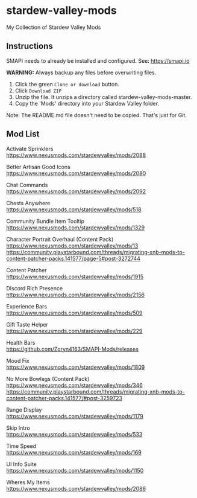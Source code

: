 # stardew-valley-mods
My Collection of Stardew Valley Mods

## Instructions

SMAPI needs to already be installed and configured. See: https://smapi.io

**WARNING:** Always backup any files before overwriting files.

1. Click the green `Clone or download` button.
2. Click `Download ZIP`
3. Unzip the file. It unzips a directory called stardew-valley-mods-master.
4. Copy the 'Mods' directory into your Stardew Valley folder.

Note: The README.md file doesn't need to be copied. That's just for Git.

## Mod List

Activate Sprinklers\
https://www.nexusmods.com/stardewvalley/mods/2088

Better Artisan Good Icons\
https://www.nexusmods.com/stardewvalley/mods/2080

Chat Commands\
https://www.nexusmods.com/stardewvalley/mods/2092

Chests Anywhere\
https://www.nexusmods.com/stardewvalley/mods/518

Community Bundle Item Tooltip\
https://www.nexusmods.com/stardewvalley/mods/1329

Character Portrait Overhaul (Content Pack)\
https://www.nexusmods.com/stardewvalley/mods/13 \
https://community.playstarbound.com/threads/migrating-xnb-mods-to-content-patcher-packs.141577/page-5#post-3272744

Content Patcher\
https://www.nexusmods.com/stardewvalley/mods/1915

Discord Rich Presence\
https://www.nexusmods.com/stardewvalley/mods/2156

Experience Bars\
https://www.nexusmods.com/stardewvalley/mods/509

Gift Taste Helper\
https://www.nexusmods.com/stardewvalley/mods/229

Health Bars\
https://github.com/Zoryn4163/SMAPI-Mods/releases

Mood Fix\
https://www.nexusmods.com/stardewvalley/mods/1809

No More Bowlegs (Content Pack)\
https://www.nexusmods.com/stardewvalley/mods/346 \
https://community.playstarbound.com/threads/migrating-xnb-mods-to-content-patcher-packs.141577/#post-3259723

Range Display\
https://www.nexusmods.com/stardewvalley/mods/1179

Skip Intro\
https://www.nexusmods.com/stardewvalley/mods/533

Time Speed\
https://www.nexusmods.com/stardewvalley/mods/169

UI Info Suite\
https://www.nexusmods.com/stardewvalley/mods/1150

Wheres My Items\
https://www.nexusmods.com/stardewvalley/mods/2086
